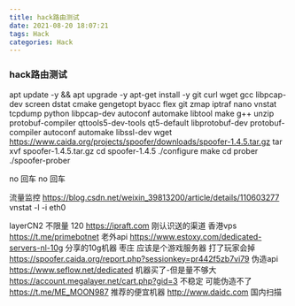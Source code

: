 ```yaml
---
title: hack路由测试
date: 2021-08-20 18:07:21
tags: Hack
categories: Hack
---
```


### hack路由测试

apt update -y && apt upgrade -y
apt-get install -y git curl wget gcc libpcap-dev screen dstat cmake gengetopt byacc flex git zmap iptraf nano vnstat tcpdump python libpcap-dev autoconf automake libtool make g++ unzip protobuf-compiler qttools5-dev-tools qt5-default libprotobuf-dev protobuf-compiler autoconf automake libssl-dev
wget https://www.caida.org/projects/spoofer/downloads/spoofer-1.4.5.tar.gz
tar xvf spoofer-1.4.5.tar.gz
cd spoofer-1.4.5
./configure
make
cd prober
./spoofer-prober

no 回车
no 回车

流量监控
https://blog.csdn.net/weixin_39813200/article/details/110603277 
vnstat -l -i eth0

layerCN2 不限量 120
https://ipraft.com  刚认识送的渠道 香港vps
https://t.me/primebotnet   老外api
https://www.estoxy.com/dedicated-servers-nl-10g   分享的10g机器
枣庄      应该是个游戏服务器 打了玩家会掉
https://spoofer.caida.org/report.php?sessionkey=pr442f5zb7vi79 伪造api
https://www.seflow.net/dedicated 机器买了-但是量不够大
https://account.megalayer.net/cart.php?gid=3 不稳定 可能伪造不了
https://t.me/ME_MOON987  推荐的便宜机器
http://www.daidc.com 国内扫描
